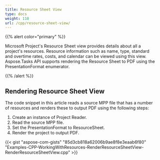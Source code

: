 ```yaml
---
title: Resource Sheet View
type: docs
weight: 110
url: /cpp/resource-sheet-view/
---
```


{{% alert color="primary" %}} 

Microsoft Project's Resource Sheet view provides details about all a project's resources. Resource information such as name, type, standard and overtime rates, costs, and calendar can be viewed using this view. Aspose.Tasks API supports rendering the Resource Sheet to PDF using the PresentationFormat enumerator.

{{% /alert %}} 
## **Rendering Resource Sheet View**
The code snippet in this article reads a source MPP file that has a number of resources and renders these to output PDF using the following steps:

1. Create an instance of Project Reader.
2. Read the source MPP file.
3. Set the PresentationFormat to ResourceSheet.
4. Render the project to output PDF.

{{< gist "aspose-com-gists" "85d3cb818a62006b9ae8f8e3eaab6f80" "Examples-CPP-WorkingWithResources-RenderResourceSheetView-RenderResourceSheetView.cpp" >}}
